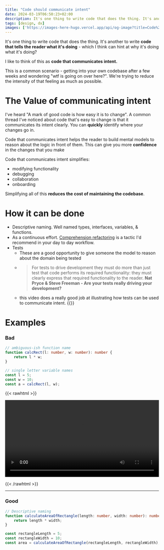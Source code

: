 ```yaml
---
title: "Code should communicate intent"
date: 2024-03-19T06:50:23+02:00
description: It's one thing to write code that does the thing. It's another to write code that tells the reader what it's doing
tags: [design, dx]
images: ['https://images-here-hugo.vercel.app/api/og-image?title=Code%20should%20communicate%20intent']
---
```


It's one thing to write code that does the thing.
It's another to write **code that tells the reader what it's doing** - which I think can hint at why it's doing what it's doing?

I like to think of this as **code that communicates intent.**

This is a common scenario - getting into your own codebase after a few weeks and wondering "wtf is going on over here?". We're trying to reduce the intensity of that feeling as much as possible.

# The Value of communicating intent
I've heard "A mark of good code is how easy it is to change".
A common thread I've noticed about code that's easy to change is that it communicates its intent clearly. You can **quickly** identify where your changes go in.

Code that communicates intent helps the reader to build mental models to reason about the logic in front of them.
This can give you more **confidence** in the changes that you make

Code that communicates intent simplifies:
- modifying functionality
- debugging
- collaboration 
- onboarding

Simplifying all of this **reduces the cost of maintaining the codebase**.

# How it can be done
- Descriptive naming. Well named types, interfaces, variables, & functions.
- As a continuous effort. [Comprehension refactoring](https://martinfowler.com/articles/workflowsOfRefactoring/#comprehension) is a tactic I'd recommend in your day to day workflow.
- Tests
	- These are a good opportunity to give someone the model to reason about the domain being tested
	- > For tests to drive development they must do more than just test that code performs its required functionality: they must clearly express that required functionality to the reader. **Nat Pryce & Steve Freeman - Are your tests really driving your development?**
	- this video does a really good job at illustrating how tests can be used to communicate intent. {{<youtube MWsk1h8pv2Q>}}

# Examples

### Bad
```ts
// ambiguous-ish function name
function calcRect(l: number, w: number): number {
    return l * w;
}

// single letter variable names
const l = 5;
const w = 10;
const a = calcRect(l, w);
```

{{< rawhtml >}} 

<video width=100% controls >
    <source src="https://d20tmfka7s58bt.cloudfront.net/memes/brotha-ew.mp4" >
    Your browser does not support the video tag.  
</video>

{{< /rawhtml >}}

---

### Good
```ts
// Descriptive naming
function calculateAreaOfRectangle(length: number, width: number): number {
    return length * width;
}

const rectangleLength = 5;
const rectangleWidth = 10;
const area = calculateAreaOfRectangle(rectangleLength, rectangleWidth);

```